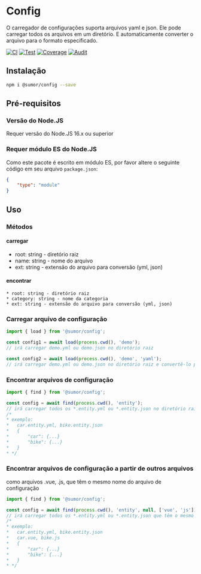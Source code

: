 # Config
O carregador de configurações suporta arquivos yaml e json. Ele pode carregar todos os arquivos em um diretório.
E automaticamente converter o arquivo para o formato especificado.

[![CI](https://github.com/sumor-cloud/config/actions/workflows/ci.yml/badge.svg)](https://github.com/sumor-cloud/config/actions/workflows/ci.yml)
[![Test](https://github.com/sumor-cloud/config/actions/workflows/ut.yml/badge.svg)](https://github.com/sumor-cloud/config/actions/workflows/ut.yml)
[![Coverage](https://github.com/sumor-cloud/config/actions/workflows/coverage.yml/badge.svg)](https://github.com/sumor-cloud/config/actions/workflows/coverage.yml)
[![Audit](https://github.com/sumor-cloud/config/actions/workflows/audit.yml/badge.svg)](https://github.com/sumor-cloud/config/actions/workflows/audit.yml)

## Instalação
```bash
npm i @sumor/config --save
```

## Pré-requisitos

### Versão do Node.JS
Requer versão do Node.JS 16.x ou superior

### Requer módulo ES do Node.JS
Como este pacote é escrito em módulo ES,
por favor altere o seguinte código em seu arquivo ```package.json```:
```json
{
    "type": "module"
}
```

## Uso

### Métodos

#### carregar
 * root: string - diretório raiz
 * name: string - nome do arquivo
 * ext: string - extensão do arquivo para conversão (yml, json)

#### encontrar
    * root: string - diretório raiz
    * category: string - nome da categoria
    * ext: string - extensão do arquivo para conversão (yml, json)

### Carregar arquivo de configuração

```javascript
import { load } from '@sumor/config';

const config1 = await load(process.cwd(), 'demo');
// irá carregar demo.yml ou demo.json no diretório raiz

const config2 = await load(process.cwd(), 'demo', 'yaml');
// irá carregar demo.yml ou demo.json no diretório raiz e convertê-lo para arquivo de formato yaml

```

### Encontrar arquivos de configuração

```javascript
import { find } from '@sumor/config';

const config = await find(process.cwd(), 'entity');
// irá carregar todos os *.entity.yml ou *.entity.json no diretório raiz
/*
* exemplo:
*   car.entity.yml, bike.entity.json
*   {
*       "car": {...}
*       "bike": {...}
*   }
* */
```

### Encontrar arquivos de configuração a partir de outros arquivos
como arquivos .vue, .js, que têm o mesmo nome do arquivo de configuração

```javascript
import { find } from '@sumor/config';

const config = await find(process.cwd(), 'entity', null, ['vue', 'js']);
// irá carregar todos os *.entity.yml ou *.entity.json que têm o mesmo nome que os arquivos *.vue ou *.js no diretório raiz
/*
* exemplo:
*   car.entity.yml, bike.entity.json
*   car.vue, bike.js
*   {
*       "car": {...}
*       "bike": {...}
*   }
* */
```